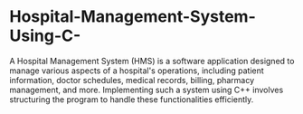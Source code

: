 # Hospital-Management-System-Using-C-
A Hospital Management System (HMS) is a software application designed to manage various aspects of a hospital's operations, including patient information, doctor schedules, medical records, billing, pharmacy management, and more. Implementing such a system using C++ involves structuring the program to handle these functionalities efficiently.
